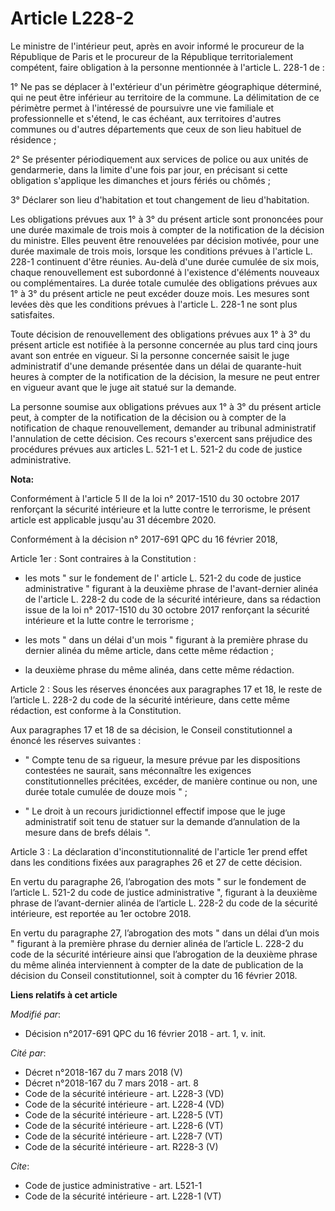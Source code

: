 # Article L228-2

Le ministre de l'intérieur peut, après en avoir informé le procureur de la République de Paris et le procureur de la
République territorialement compétent, faire obligation à la personne mentionnée à l'article L. 228-1 de :

1° Ne pas se déplacer à l'extérieur d'un périmètre géographique déterminé, qui ne peut être inférieur au territoire de la
commune. La délimitation de ce périmètre permet à l'intéressé de poursuivre une vie familiale et professionnelle et s'étend,
le cas échéant, aux territoires d'autres communes ou d'autres départements que ceux de son lieu habituel de résidence ;

2° Se présenter périodiquement aux services de police ou aux unités de gendarmerie, dans la limite d'une fois par jour, en
précisant si cette obligation s'applique les dimanches et jours fériés ou chômés ;

3° Déclarer son lieu d'habitation et tout changement de lieu d'habitation.

Les obligations prévues aux 1° à 3° du présent article sont prononcées pour une durée maximale de trois mois à compter de la
notification de la décision du ministre. Elles peuvent être renouvelées par décision motivée, pour une durée maximale de
trois mois, lorsque les conditions prévues à l'article L. 228-1 continuent d'être réunies. Au-delà d'une durée cumulée de six
mois, chaque renouvellement est subordonné à l'existence d'éléments nouveaux ou complémentaires. La durée totale cumulée des
obligations prévues aux 1° à 3° du présent article ne peut excéder douze mois. Les mesures sont levées dès que les conditions
prévues à l'article L. 228-1 ne sont plus satisfaites.

Toute décision de renouvellement des obligations prévues aux 1° à 3° du présent article est notifiée à la personne concernée
au plus tard cinq jours avant son entrée en vigueur. Si la personne concernée saisit le juge administratif d'une demande
présentée dans un délai de quarante-huit heures à compter de la notification de la décision, la mesure ne peut entrer en
vigueur avant que le juge ait statué sur la demande.

La personne soumise aux obligations prévues aux 1° à 3° du présent article peut, à compter de la notification de la décision
ou à compter de la notification de chaque renouvellement, demander au tribunal administratif l'annulation de cette décision.
Ces recours s'exercent sans préjudice des procédures prévues aux articles L. 521-1 et L. 521-2 du code de justice
administrative.

**Nota:**

Conformément à l'article 5 II de la loi n° 2017-1510 du 30 octobre 2017 renforçant la sécurité intérieure et la lutte contre
le terrorisme, le présent article est applicable jusqu'au 31 décembre 2020.

Conformément à la décision n° 2017-691 QPC du 16 février 2018,

Article 1er : Sont contraires à la Constitution :

- les mots " sur le fondement de l' article L. 521-2 du code de justice administrative " figurant à la deuxième phrase de
l'avant-dernier alinéa de l'article L. 228-2 du code de la sécurité intérieure, dans sa rédaction issue de la loi n°
2017-1510 du 30 octobre 2017 renforçant la sécurité intérieure et la lutte contre le terrorisme ;

- les mots " dans un délai d'un mois " figurant à la première phrase du dernier alinéa du même article, dans cette même
rédaction ;

- la deuxième phrase du même alinéa, dans cette même rédaction.

Article 2 : Sous les réserves énoncées aux paragraphes 17 et 18, le reste de l’article L. 228-2 du code de la sécurité
intérieure, dans cette même rédaction, est conforme à la Constitution.

Aux paragraphes 17 et 18 de sa décision, le Conseil constitutionnel a énoncé les réserves suivantes :

- " Compte tenu de sa rigueur, la mesure prévue par les dispositions contestées ne saurait, sans méconnaître les exigences
constitutionnelles précitées, excéder, de manière continue ou non, une durée totale cumulée de douze mois " ;

- " Le droit à un recours juridictionnel effectif impose que le juge administratif soit tenu de statuer sur la demande
d’annulation de la mesure dans de brefs délais ".

Article 3 : La déclaration d'inconstitutionnalité de l'article 1er prend effet dans les conditions fixées aux paragraphes 26
et 27 de cette décision.

En vertu du paragraphe 26, l’abrogation des mots " sur le fondement de l’article L. 521-2 du code de justice administrative
", figurant à la deuxième phrase de l’avant-dernier alinéa de l’article L. 228-2 du code de la sécurité intérieure, est
reportée au 1er octobre 2018.

En vertu du paragraphe 27, l’abrogation des mots " dans un délai d’un mois " figurant à la première phrase du dernier alinéa
de l’article L. 228-2 du code de la sécurité intérieure ainsi que l’abrogation de la deuxième phrase du même alinéa
interviennent à compter de la date de publication de la décision du Conseil constitutionnel, soit à compter du 16 février
2018.

**Liens relatifs à cet article**

_Modifié par_:

  - Décision n°2017-691 QPC du 16 février 2018 - art. 1, v. init.

_Cité par_:

  - Décret n°2018-167 du 7 mars 2018 (V)
  - Décret n°2018-167 du 7 mars 2018 - art. 8
  - Code de la sécurité intérieure - art. L228-3 (VD)
  - Code de la sécurité intérieure - art. L228-4 (VD)
  - Code de la sécurité intérieure - art. L228-5 (VT)
  - Code de la sécurité intérieure - art. L228-6 (VT)
  - Code de la sécurité intérieure - art. L228-7 (VT)
  - Code de la sécurité intérieure - art. R228-3 (V)

_Cite_:

  - Code de justice administrative - art. L521-1
  - Code de la sécurité intérieure - art. L228-1 (VT)
